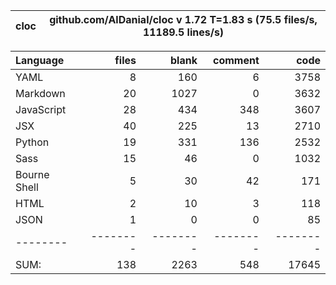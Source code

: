 cloc|github.com/AlDanial/cloc v 1.72  T=1.83 s (75.5 files/s, 11189.5 lines/s)
--- | ---

Language|files|blank|comment|code
:-------|-------:|-------:|-------:|-------:
YAML|8|160|6|3758
Markdown|20|1027|0|3632
JavaScript|28|434|348|3607
JSX|40|225|13|2710
Python|19|331|136|2532
Sass|15|46|0|1032
Bourne Shell|5|30|42|171
HTML|2|10|3|118
JSON|1|0|0|85
--------|--------|--------|--------|--------
SUM:|138|2263|548|17645
